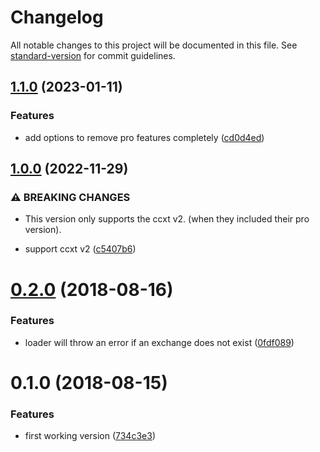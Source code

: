 # Changelog

All notable changes to this project will be documented in this file. See [standard-version](https://github.com/conventional-changelog/standard-version) for commit guidelines.

## [1.1.0](https://github.com/Cryptovista/ccxt-exchanges-loader/compare/v1.0.0...v1.1.0) (2023-01-11)


### Features

* add options to remove pro features completely ([cd0d4ed](https://github.com/Cryptovista/ccxt-exchanges-loader/commit/cd0d4edada77032d6ce287de45f85df4b64cc8c4))

## [1.0.0](https://github.com/Cryptovista/ccxt-exchanges-loader/compare/v0.2.0...v1.0.0) (2022-11-29)


### ⚠ BREAKING CHANGES

* This version only supports the ccxt v2. (when they included their pro version).

* support ccxt v2 ([c5407b6](https://github.com/Cryptovista/ccxt-exchanges-loader/commit/c5407b68c2ef68f07252a6c9964e8529bacf443f))

<a name="0.2.0"></a>
# [0.2.0](https://github.com/Cryptovista/ccxt-exchanges-loader/compare/v0.1.0...v0.2.0) (2018-08-16)


### Features

* loader will throw an error if an exchange does not exist ([0fdf089](https://github.com/Cryptovista/ccxt-exchanges-loader/commit/0fdf089))



<a name="0.1.0"></a>
# 0.1.0 (2018-08-15)


### Features

* first working version ([734c3e3](https://github.com/Cryptovista/ccxt-exchanges-loader/commit/734c3e3))
